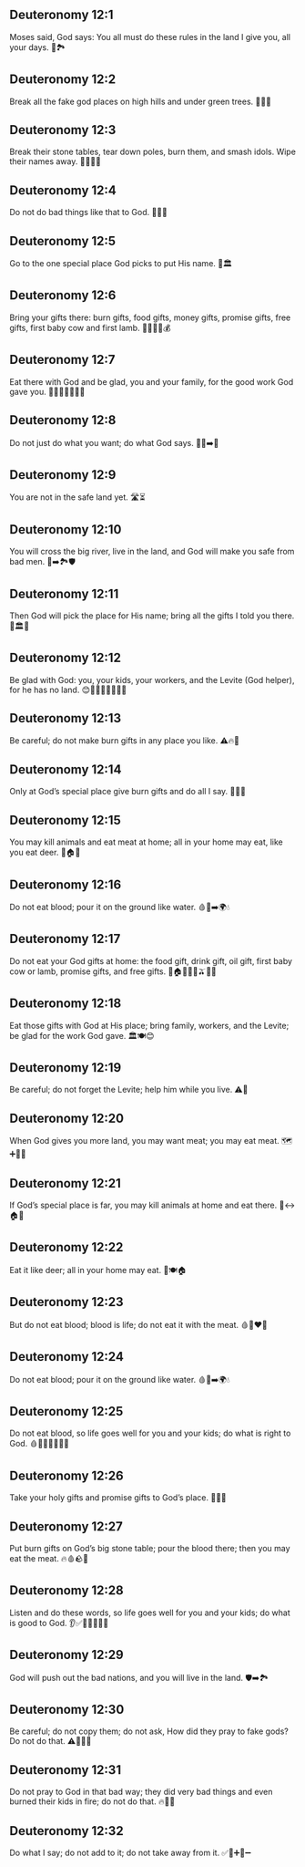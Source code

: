 ## Deuteronomy 12:1
Moses said, God says: You all must do these rules in the land I give you, all your days. 📜🏞️
## Deuteronomy 12:2
Break all the fake god places on high hills and under green trees. 🗻🌳❌
## Deuteronomy 12:3
Break their stone tables, tear down poles, burn them, and smash idols. Wipe their names away. 🔨🔥🗿🚫
## Deuteronomy 12:4
Do not do bad things like that to God. 🙅‍♂️🙏
## Deuteronomy 12:5
Go to the one special place God picks to put His name. 📍🏛️
## Deuteronomy 12:6
Bring your gifts there: burn gifts, food gifts, money gifts, promise gifts, free gifts, first baby cow and first lamb. 🎁🔥🐮🐑💰
## Deuteronomy 12:7
Eat there with God and be glad, you and your family, for the good work God gave you. 🍞🍗😊👨‍👩‍👧‍👦
## Deuteronomy 12:8
Do not just do what you want; do what God says. 🙅‍♀️➡️🙏
## Deuteronomy 12:9
You are not in the safe land yet. 🛣️⏳
## Deuteronomy 12:10
You will cross the big river, live in the land, and God will make you safe from bad men. 🌊➡️🏞️🛡️
## Deuteronomy 12:11
Then God will pick the place for His name; bring all the gifts I told you there. 📍🏛️🎁
## Deuteronomy 12:12
Be glad with God: you, your kids, your workers, and the Levite (God helper), for he has no land. 😊🙌👨‍👩‍👧‍👦🧑‍🔧
## Deuteronomy 12:13
Be careful; do not make burn gifts in any place you like. ⚠️🔥🚫
## Deuteronomy 12:14
Only at God’s special place give burn gifts and do all I say. 📍🔥✅
## Deuteronomy 12:15
You may kill animals and eat meat at home; all in your home may eat, like you eat deer. 🍖🏠🦌
## Deuteronomy 12:16
Do not eat blood; pour it on the ground like water. 🩸🚫➡️🌍💧
## Deuteronomy 12:17
Do not eat your God gifts at home: the food gift, drink gift, oil gift, first baby cow or lamb, promise gifts, and free gifts. 🚫🏠🎁🌽🍇🫒🐮🐑
## Deuteronomy 12:18
Eat those gifts with God at His place; bring family, workers, and the Levite; be glad for the work God gave. 🏛️🍽️😊
## Deuteronomy 12:19
Be careful; do not forget the Levite; help him while you live. ⚠️🤝
## Deuteronomy 12:20
When God gives you more land, you may want meat; you may eat meat. 🗺️➕🍖🙂
## Deuteronomy 12:21
If God’s special place is far, you may kill animals at home and eat there. 📍↔️🏠🍖
## Deuteronomy 12:22
Eat it like deer; all in your home may eat. 🦌🍽️🏠
## Deuteronomy 12:23
But do not eat blood; blood is life; do not eat it with the meat. 🩸🚫❤️🍖
## Deuteronomy 12:24
Do not eat blood; pour it on the ground like water. 🩸🚫➡️🌍💧
## Deuteronomy 12:25
Do not eat blood, so life goes well for you and your kids; do what is right to God. 🩸🚫✅👨‍👩‍👧‍👦
## Deuteronomy 12:26
Take your holy gifts and promise gifts to God’s place. 🎁🙏📍
## Deuteronomy 12:27
Put burn gifts on God’s big stone table; pour the blood there; then you may eat the meat. 🔥🩸🪨🍖
## Deuteronomy 12:28
Listen and do these words, so life goes well for you and your kids; do what is good to God. 👂✅🙂👨‍👩‍👧‍👦
## Deuteronomy 12:29
God will push out the bad nations, and you will live in the land. 🛡️➡️🏞️
## Deuteronomy 12:30
Be careful; do not copy them; do not ask, How did they pray to fake gods? Do not do that. ⚠️🙅‍♂️🗿
## Deuteronomy 12:31
Do not pray to God in that bad way; they did very bad things and even burned their kids in fire; do not do that. 🔥🚫😢
## Deuteronomy 12:32
Do what I say; do not add to it; do not take away from it. ✅🙅➕🙅➖
